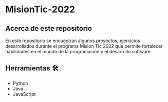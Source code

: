 # MisionTic-2022
## Acerca de este repositorio
En este repositorio se encuentran algunos proyectos, ejercicios desarrollados durante el programa Mision Tic 2022 que permite fortalecer habilidades en el mundo de la programación
y el desarrollo software.
## Herramientas 🛠️
- Python
- Java
- JavaScript
